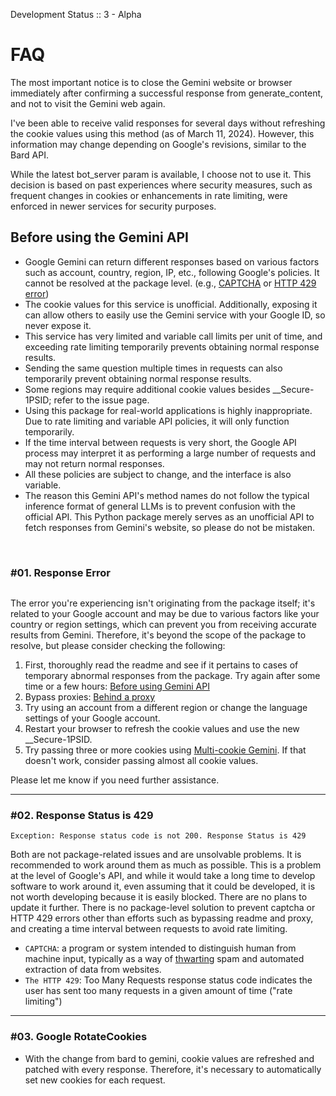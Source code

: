 Development Status :: 3 - Alpha

# FAQ
The most important notice is to close the Gemini website or browser immediately after confirming a successful response from generate_content, and not to visit the Gemini web again.


I've been able to receive valid responses for several days without refreshing the cookie values using this method (as of March 11, 2024). However, this information may change depending on Google's revisions, similar to the Bard API. 

While the latest bot_server param is available, I choose not to use it. This decision is based on past experiences where security measures, such as frequent changes in cookies or enhancements in rate limiting, were enforced in newer services for security purposes.




## Before using the Gemini API
- Google Gemini can return different responses based on various factors such as account, country, region, IP, etc., following Google's policies. It cannot be resolved at the package level. (e.g., [CAPTCHA](https://en.wikipedia.org/wiki/CAPTCHA) or [HTTP 429 error](https://developer.mozilla.org/en-US/docs/Web/HTTP/Status/429))
- The cookie values for this service is unofficial. Additionally, exposing it can allow others to easily use the Gemini service with your Google ID, so never expose it.
- This service has very limited and variable call limits per unit of time, and exceeding rate limiting temporarily prevents obtaining normal response results.
- Sending the same question multiple times in requests can also temporarily prevent obtaining normal response results.
- Some regions may require additional cookie values besides __Secure-1PSID; refer to the issue page.
- Using this package for real-world applications is highly inappropriate. Due to rate limiting and variable API policies, it will only function temporarily.
- If the time interval between requests is very short, the Google API process may interpret it as performing a large number of requests and may not return normal responses.
- All these policies are subject to change, and the interface is also variable.
- The reason this Gemini API's method names do not follow the typical inference format of general LLMs is to prevent confusion with the official API. This Python package merely serves as an unofficial API to fetch responses from Gemini's website, so please do not be mistaken.

<br>



### #01. Response Error
```python
```

The error you're experiencing isn't originating from the package itself; it's related to your Google account and may be due to various factors like your country or region settings, which can prevent you from receiving accurate results from Gemini. Therefore, it's beyond the scope of the package to resolve, but please consider checking the following:

1. First, thoroughly read the readme and see if it pertains to cases of temporary abnormal responses from the package. Try again after some time or a few hours: [Before using Gemini API](https://github.com/dsdanielpark/Gemini-API/blob/main/README.md)
2. Bypass proxies: [Behind a proxy](https://github.com/dsdanielpark/Gemini-API#behind-a-proxy)
3. Try using an account from a different region or change the language settings of your Google account.
4. Restart your browser to refresh the cookie values and use the new __Secure-1PSID.
5. Try passing three or more cookies using [Multi-cookie Gemini](https://github.com/dsdanielpark/Gemini-API/blob/main/documents/README_DEV.md). If that doesn't work, consider passing almost all cookie values.

Please let me know if you need further assistance.

***

### #02. Response Status is 429

```
Exception: Response status code is not 200. Response Status is 429
```

Both are not package-related issues and are unsolvable problems. It is recommended to work around them as much as possible. This is a problem at the level of Google's API, and while it would take a long time to develop software to work around it, even assuming that it could be developed, it is not worth developing because it is easily blocked. There are no plans to update it further. There is no package-level solution to prevent captcha or HTTP 429 errors other than efforts such as bypassing readme and proxy, and creating a time interval between requests to avoid rate limiting.
- `CAPTCHA`: a program or system intended to distinguish human from machine input, typically as a way of [thwarting](https://www.google.com/search?sca_esv=573532060&sxsrf=AM9HkKmd5Faz1q0x4sLsgIG3VgVR9V18iA:1697335053753&q=thwarting&si=ALGXSlbSiMNWMsv5Y0U_0sBS8EWzwSlNZdPczeDdDqrhgxYO86hMDzIqBVTJp6ZKxKdXeVsCSihVIJAH_MROqwPM7RtQB0OoEA%3D%3D&expnd=1) spam and automated extraction of data from websites.
- `The HTTP 429`: Too Many Requests response status code indicates the user has sent too many requests in a given amount of time ("rate limiting")

***

### #03. Google RotateCookies
- With the change from bard to gemini, cookie values are refreshed and patched with every response. Therefore, it's necessary to automatically set new cookies for each request.
